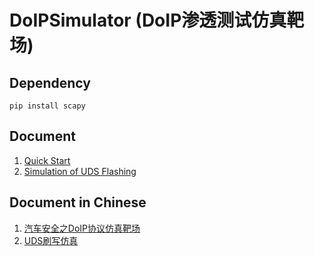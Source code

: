 # DoIPSimulator (DoIP渗透测试仿真靶场)


## Dependency
```
pip install scapy
```

## Document
1. [Quick Start](quickstart.md)
2. [Simulation of UDS Flashing](uds_flash.md)
## Document in Chinese
1. [汽车安全之DoIP协议仿真靶场](https://mp.weixin.qq.com/s/VXaYsgl4prk5nbwhxqV-KA)
2. [UDS刷写仿真](https://mp.weixin.qq.com/s/6p0YgdhHL8cz-LqNaH2-8Q)